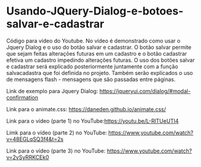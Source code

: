 # Usando-JQuery-Dialog-e-botoes-salvar-e-cadastrar
Código para vídeo do Youtube. No vídeo é demonstrado como usar o Jquery Dialog e o uso do botão salvar e cadastrar. O botão salvar permite que sejam feitas alterações futuras em um cadastro e o botão cadastrar efetiva um cadastro impedindo alterações futuras. O uso dos botões salvar e cadastrar será explicado posteriormente juntamente com a função salvacadastra que foi definida no projeto. Também serão explicados o uso de mensagens flash - mensagens que são passadas entre páginas.

 Link de exemplo para Jquery Dialog:  https://jqueryui.com/dialog/#modal-confirmation
 
 Link para o animate.css: https://daneden.github.io/animate.css/
 
 Link para o vídeo (parte 1) no YouTube:https://youtu.be/L-RlTUeUTI4
 
 Limk para o vídeo (parte 2) no YouTube: https://www.youtube.com/watch?v=48EGLqSQ3f4&t=2s
 
 Link para o vídeo (parte 3) no YouTube: https://www.youtube.com/watch?v=2vSyRRKCEk0
 
 
 
 
